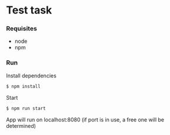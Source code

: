 # Test task

### Requisites
- node
- npm

### Run
Install dependencies
``` bash
$ npm install
```
Start
``` bash
$ npm run start
```
App will run on localhost:8080 
(if port is in use, a free one will be determined)
